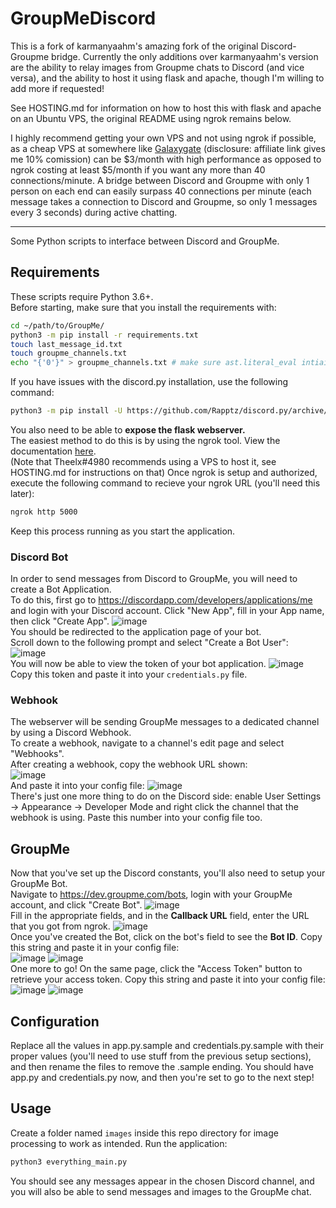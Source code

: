 # GroupMeDiscord

This is a fork of karmanyaahm's amazing fork of the original Discord-Groupme bridge. Currently the only additions over karmanyaahm's version are the ability to relay images from Groupme chats to Discord (and vice versa), and the ability to host it using flask and apache, though I'm willing to add more if requested!

See HOSTING.md for information on how to host this with flask and apache on an Ubuntu VPS, the original README using ngrok remains below.

I highly recommend getting your own VPS and not using ngrok if possible, as a cheap VPS at somewhere like [Galaxygate](https://billing.galaxygate.net/aff.php?aff=107) (disclosure: affiliate link gives me 10% comission) can be $3/month with high performance as opposed to ngrok costing at least $5/month if you want any more than 40 connections/minute. A bridge between Discord and Groupme with only 1 person on each end can easily surpass 40 connections per minute (each message takes a connection to Discord and Groupme, so only 1 messages every 3 seconds) during active chatting.

---


Some Python scripts to interface between Discord and GroupMe.

## Requirements
These scripts require Python 3.6+. <br/>
Before starting, make sure that you install the requirements with:
```bash
cd ~/path/to/GroupMe/
python3 -m pip install -r requirements.txt
touch last_message_id.txt
touch groupme_channels.txt
echo "{'0'}" > groupme_channels.txt # make sure ast.literal_eval intiailizes as a set
```
If you have issues with the discord.py installation, use the following command:
```bash
python3 -m pip install -U https://github.com/Rapptz/discord.py/archive/rewrite.zip#egg=discord.py
```
You also need to be able to **expose the flask webserver.** <br/>
The easiest method to do this is by using the ngrok tool. View the documentation [here](https://ngrok.com/). <br/>
(Note that Theelx#4980 recommends using a VPS to host it, see HOSTING.md for instructions on that)
Once ngrok is setup and authorized, execute the following command to recieve your ngrok URL (you'll need this later):
```bash
ngrok http 5000
```
Keep this process running as you start the application.
### Discord Bot
In order to send messages from Discord to GroupMe, you will need to create a Bot Application. <br>
To do this, first go to https://discordapp.com/developers/applications/me and login with your Discord account. 
Click "New App", fill in your App name, then click "Create App".
![image](http://i.imgur.com/s7QbeCv.png) <br/>
You should be redirected to the application page of your bot. <br/> Scroll down to the following prompt and select "Create a Bot User": <br/>
![image](http://i.imgur.com/C8W4dw1.png) <br/>
You will now be able to view the token of your bot application.
![image](http://i.imgur.com/ODQDOFc.png) <br/>
Copy this token and paste it into your `credentials.py` file.

### Webhook
The webserver will be sending GroupMe messages to a dedicated channel by using a Discord Webhook. <br/>
To create a webhook, navigate to a channel's edit page and select "Webhooks". <br>
After creating a webhook, copy the webhook URL shown: <br/>
![image](http://i.imgur.com/rYzZ9gc.png) <br/>
And paste it into your config file:
![image](http://i.imgur.com/ZMHYt3y.png) <br>
There's just one more thing to do on the Discord side: enable User Settings -> Appearance -> Developer Mode and right click the channel that the webhook is using. Paste this number into your config file too.

## GroupMe
Now that you've set up the Discord constants, you'll also need to setup your GroupMe Bot. <br/>
Navigate to https://dev.groupme.com/bots, login with your GroupMe account, and click "Create Bot".
![image](http://i.imgur.com/uEAkype.png) <br/>
Fill in the appropriate fields, and in the **Callback URL** field, enter the URL that you got from ngrok.
![image](http://i.imgur.com/rrUasK3.png) <br/>
Once you've created the Bot, click on the bot's field to see the **Bot ID**. Copy this string and paste it in your config file: <br/>
![image](http://i.imgur.com/hRqS0JM.png)
![image](http://i.imgur.com/nooiph0.png) <br/>
One more to go! On the same page, click the "Access Token" button to retrieve your access token.
Copy this string and paste it into your config file: <br/>
![image](http://i.imgur.com/IpouBmi.png)
![image](http://i.imgur.com/sA8tZJU.png) <br/>


## Configuration
Replace all the values in app.py.sample and credentials.py.sample with their proper values (you'll need to use stuff from the previous setup sections), and then rename the files to remove the .sample ending. You should have app.py and credentials.py now, and then you're set to go to the next step!
## Usage
Create a folder named `images` inside this repo directory for image processing to work as intended.
Run the application:
```bash
python3 everything_main.py
```
You should see any messages appear in the chosen Discord channel, and you will also be able to send messages and images to the GroupMe chat.

